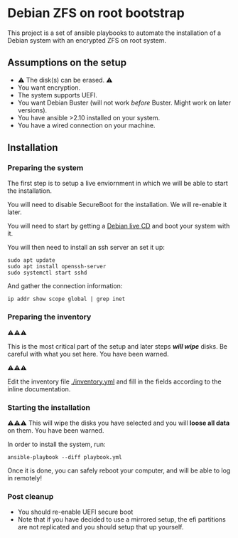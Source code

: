 # Debian ZFS on root bootstrap

This project is a set of ansible playbooks to automate the installation of a
Debian system with an encrypted ZFS on root system.


## Assumptions on the setup

- ⚠️ The disk(s) can be erased. ⚠️
- You want encryption.
- The system supports UEFI.
- You want Debian Buster (will not work _before_ Buster. Might work on later versions).
- You have ansible >2.10 installed on your system.
- You have a wired connection on your machine.


## Installation

### Preparing the system

The first step is to setup a live enviornment in which we will be able to start
the installation.

You will need to disable SecureBoot for the installation.
We will re-enable it later.

You will need to start by getting a
[Debian live CD](https://cdimage.debian.org/cdimage/weekly-live-builds/amd64/iso-hybrid/)
and boot your system with it.

You will then need to install an ssh server an set it up:

```
sudo apt update
sudo apt install openssh-server
sudo systemctl start sshd
```

And gather the connection information:

```
ip addr show scope global | grep inet
```

### Preparing the inventory

⚠️⚠️⚠️

This is the most critical part of the setup and later steps _**will wipe**_ disks. Be careful with what you set here. You have been warned.

⚠️⚠️⚠️


Edit the inventory file [./inventory.yml](./inventory.yml) and fill in the fields according to the inline documentation.


### Starting the installation

⚠️⚠️⚠️ This will wipe the disks you have selected and you will **loose all data** on them. You have been warned.

In order to install the system, run:

```
ansible-playbook --diff playbook.yml
```

Once it is done, you can safely reboot your computer, and will be able to log
in remotely!

### Post cleanup

- You should re-enable UEFI secure boot
- Note that if you have decided to use a mirrored setup, the efi partitions are
not replicated and you should setup that up yourself.
